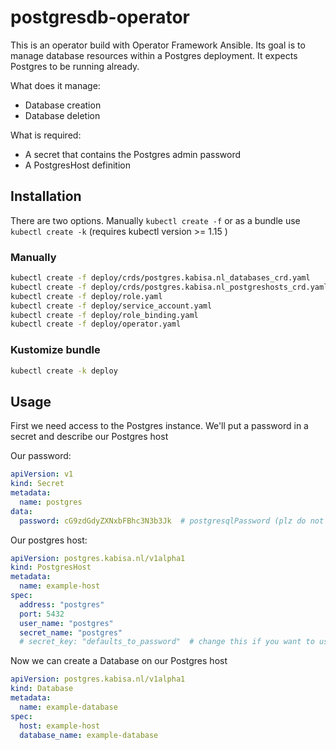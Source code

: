# postgresdb-operator

This is an operator build with Operator Framework Ansible. Its goal is to manage database resources within a Postgres deployment. It expects Postgres to be running already.

What does it manage:
 - Database creation
 - Database deletion
 
What is required:
 - A secret that contains the Postgres admin password 
 - A PostgresHost definition
 
## Installation

There are two options. Manually `kubectl create -f` or as a bundle use `kubectl create -k` (requires kubectl version >= 1.15 )

### Manually

```bash
kubectl create -f deploy/crds/postgres.kabisa.nl_databases_crd.yaml
kubectl create -f deploy/crds/postgres.kabisa.nl_postgreshosts_crd.yaml
kubectl create -f deploy/role.yaml
kubectl create -f deploy/service_account.yaml
kubectl create -f deploy/role_binding.yaml
kubectl create -f deploy/operator.yaml
```

### Kustomize bundle

```bash
kubectl create -k deploy
```

## Usage

First we need access to the Postgres instance. We'll put a password in a secret and describe our Postgres host

Our password:
```yaml
apiVersion: v1
kind: Secret
metadata:
  name: postgres
data:
  password: cG9zdGdyZXNxbFBhc3N3b3Jk  # postgresqlPassword (plz do not use this pw in production)
```

Our postgres host:
```yaml
apiVersion: postgres.kabisa.nl/v1alpha1
kind: PostgresHost
metadata:
  name: example-host
spec:
  address: "postgres"
  port: 5432
  user_name: "postgres"
  secret_name: "postgres"
  # secret_key: "defaults_to_password"  # change this if you want to use a different key in your secret yaml
```

Now we can create a Database on our Postgres host

```yaml
apiVersion: postgres.kabisa.nl/v1alpha1
kind: Database
metadata:
  name: example-database
spec:
  host: example-host
  database_name: example-database
```
